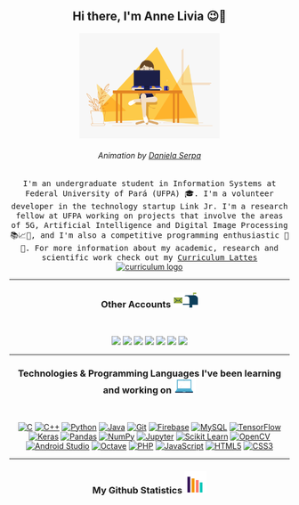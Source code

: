 <h2 align="center"> Hi there, I'm Anne Livia 😉👋 <br/></h2> 
 
<p align="center"><a href="#"><img width=50% src="hello.gif"></a></p>
<h6 align="center">Animation by <a href="https://dribbble.com/daniserpa" target="_blank">Daniela Serpa</a></h6>

<p align="center"> <samp>I'm an undergraduate student in Information Systems at Federal University of Pará (UFPA) 🎓. I'm a volunteer developer in the technology startup Link Jr. I'm a research fellow at UFPA working on projects that involve the areas of 5G, Artificial Intelligence and Digital Image Processing 📚📈🔬, and I'm also a competitive programming enthusiastic 🤩 🎈. For more information about my academic, research and scientific work check out my <a href="http://lattes.cnpq.br/5256079850110711" target="_blank">Curriculum Lattes</a> </samp> <a href="#"><img src="http://www.mathiasmpires.net.br/images/lattes.png" alt="curriculum logo" width="13px"/></a> </p> 

---------------------------------------------------------------------------------------------------------------------------------------------------------------------------------

<h3 align="center"> Other Accounts <a href="#"><img src="mailbox.gif" width="45px"></a> </h3>
<br />
<p align="center">
<a href="https://www.linkedin.com/in/annelivia/"><img src="https://img.shields.io/badge/linkedin-%230077B5.svg?&style=for-the-badge&logo=linkedin&logoColor=white" margin=20/></a>
<a href="https://instagram.com/anneliviia"><img src="https://img.shields.io/badge/instagram-%23E4405F.svg?&style=for-the-badge&logo=instagram&logoColor=white"/></a>
<a href="mailto:annelivia16@gmail.com"><img src="https://img.shields.io/badge/Gmail-D14836?style=for-the-badge&logo=gmail&logoColor=white"/></a>
<a href="https://gitlab.com/AnneLivia"><img src="https://img.shields.io/badge/GitLab-330F63?style=for-the-badge&logo=gitlab&logoColor=white"/></a>
<a href="https://www.researchgate.net/profile/Anne-Livia-Da-F-Macedo"><img src="https://img.shields.io/badge/ResearchGate-00CCBB?style=for-the-badge&logo=ResearchGate&logoColor=white"/></a>
<a href="https://codepen.io/anneliviia"><img src="https://img.shields.io/badge/Codepen-000000?style=for-the-badge&logo=codepen&logoColor=white"/></a>
<a href="https://codeforces.com/profile/annelivia"><img src="https://img.shields.io/badge/Codeforces-1F8ACB?style=for-the-badge&logo=Codeforces&logoColor=white"/></a>
</p>

---------------------------------------------------------------------------------------------------------------------------------------------------------------------------------

<h3 align="center"> Technologies & Programming Languages I've been learning and working on  <a href="#"><img src="tech.gif" width="40px"></a></h3>
<br />
<p align="center">
<a href="#"><img alt="C" src="https://img.shields.io/badge/c%20-%2300599C.svg?&style=flat&logo=c&logoColor=white"/></a>
<a href="#"><img alt="C++" src="https://img.shields.io/badge/c++%20-%2300599C.svg?&style=flat&logo=c%2B%2B&ogoColor=white"/></a>
<a href="#"><img alt="Python" src="https://img.shields.io/badge/python%20-%2314354C.svg?&style=flat&logo=python&logoColor=white"/></a>
<a href="#"><img alt="Java" src="https://img.shields.io/badge/java-%23ED8B00.svg?&style=flat&logo=java&logoColor=white"/></a>
<a href="#"><img alt="Git" src="https://img.shields.io/badge/git%20-%23F05033.svg?&style=flat&logo=git&logoColor=white"/></a>
<a href="#"><img alt="Firebase" src="https://img.shields.io/badge/firebase%20-%23039BE5.svg?&style=flat&logo=firebase"/></a>
<a href="#"><img alt="MySQL" src="https://img.shields.io/badge/mysql-%2300f.svg?&style=flat&logo=mysql&logoColor=white"/></a>
<a href="#"><img alt="TensorFlow" src="https://img.shields.io/badge/TensorFlow%20-%23FF6F00.svg?&style=flat&logo=TensorFlow&logoColor=white" /></a>
<a href="#"><img alt="Keras" src="https://img.shields.io/badge/Keras%20-%23D00000.svg?&style=flat&logo=Keras&logoColor=white"/></a>
<a href="#"><img alt="Pandas" src="https://img.shields.io/badge/pandas%20-%23150458.svg?&style=flat&logo=pandas&logoColor=white" /></a>
<a href="#"><img alt="NumPy" src="https://img.shields.io/badge/numpy%20-%23013243.svg?&style=flat&logo=numpy&logoColor=white" /></a>
<a href="#"><img alt="Jupyter" src="https://img.shields.io/badge/Jupyter%20-%23F37626.svg?&style=flat&logo=Jupyter&logoColor=white" /></a>
<a href="#"><img alt="Scikit Learn" src="https://img.shields.io/badge/Scikit%20Learn-F7931E?style=flat&logo=scikit%2DLearn&logoColor=white" /></a>
<a href="#"><img alt="OpenCV" src="https://img.shields.io/badge/OpenCV-5C3EE8?style=flat&logo=OpenCV&logoColor=white" /></a>
<a href="#"><img alt="Android Studio" src="https://img.shields.io/badge/Android%20Studio-3DDC84?style=flat&logo=Android%20Studio&logoColor=white" /></a>
<a href="#"><img alt="Octave" src="https://img.shields.io/badge/Octave-0790C0?style=flat&logo=Octave&logoColor=white" /></a>
<a href="#"><img alt="PHP" src="https://img.shields.io/badge/php-777BB4.svg?&style=flat&logo=php&logoColor=white"/></a>
<a href="#"><img alt="JavaScript" src="https://img.shields.io/badge/javascript%20-%23323330.svg?&style=flat&logo=javascript&logoColor=%23F7DF1E"/></a>
<a href="#"><img alt="HTML5" src="https://img.shields.io/badge/html5%20-%23E34F26.svg?&style=flat&logo=html5&logoColor=white"/></a>
<a href="#"><img alt="CSS3" src="https://img.shields.io/badge/css3%20-%231572B6.svg?&style=flat&logo=css3&logoColor=white"/></a>
</p>

---------------------------------------------------------------------------------------------------------------------------------------------------------------------------------

<h3 align="center"> My Github Statistics <a href="#"> <img src="stats.gif" width="40px"> </a> </h3>
<br / >

<p align= center>
<a href="#"> <img alt="" src="https://github-readme-stats.vercel.app/api/top-langs/?username=annelivia&layout=compact&theme=jolly &card_width=900&hide_title=true&show_icons=true&langs_count=20"> </a>
</p>
